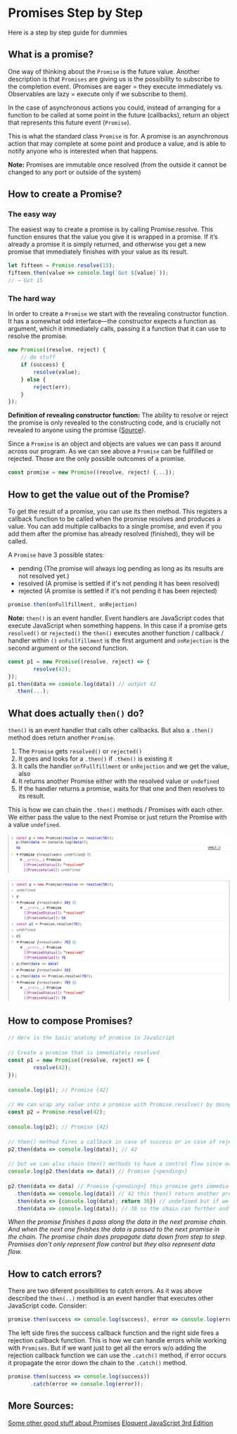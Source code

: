 # Promises Step by Step

Here is a step by step guide for dummies

## What is a promise? 

One way of thinking about the `Promise` is the future value. Another description is that `Promises` are giving us is the possibility to subscribe to the completion event. (Promises are eager = they execute immediately vs. Observables are lazy = execute only if we subscribe to them).

In the case of asynchronous actions you could, instead of arranging for a function to be called at some point in the future (callbacks), return an object that represents this future event (`Promise`).

This is what the standard class `Promise` is for. A promise is an asynchronous action that may complete at some point and produce a value, and is able to notify anyone who is interested when that happens.

**Note:** Promises are immutable once resolved (from the outside it cannot be changed to any port or outside of the system)

## How to create a Promise?

### The easy way

The easiest way to create a promise is by calling Promise.resolve. This function ensures that the value you give it is wrapped in a promise. If it’s already a promise it is simply returned, and otherwise you get a new promise that immediately finishes with your value as its result.

````js
let fifteen = Promise.resolve(15);
fifteen.then(value => console.log(`Got ${value}`));
// → Got 15
````

### The hard way

In order to create a `Promise` we start with the revealing constructor function. It has a somewhat odd interface—the constructor expects a function as argument, which it immediately calls, passing it a function that it can use to resolve the promise. 

````js
new Promise((resolve, reject) {
    // do stuff
    if (success) {
        resolve(value);
    } else {
        reject(err);
    }
});
````
**Definition of revealing constructor function:** The ability to resolve or reject the promise is only revealed to the constructing code, and is crucially not revealed to anyone using the promise ([Source](https://blog.domenic.me/the-revealing-constructor-pattern/)).

Since a `Promise` is an object and objects are values we can pass it around across our program. As we can see above a `Promise` can be fullfilled or rejected. Those are the only possible outcomes of a promise. 

````js
const promise = new Promise((resolve, reject) {...});
````

## How to get the value out of the Promise?

To get the result of a promise, you can use its then method. This registers a callback function to be called when the promise resolves and produces a value. You can add multiple callbacks to a single promise, and even if you add them after the promise has already resolved (finished), they will be called.

A `Promise` have 3 possible states:

* pending (The promise will always log pending as long as its results are not resolved yet.)
* resolved (A promise is settled if it's not pending it has been resolved)
* rejected (A promise is settled if it's not pending it has been rejected)

````js
promise.then(onFullfillment, onRejection)
````
**Note:** `then()` is an event handler. Event handlers are JavaScript codes that execute JavaScript when something happens. In this case if a promise gets `resolved()` or `rejected()` the `then()` executes another function / callback / handler within `()`  `onFullfillment` is the first argument and `onRejection` is the second argument or the second function.

````js
const p1 = new Promise((resolve, reject) => {
        resolve(42);
});
p1.then(data => console.log(data)) // output 42
  .then(...);
````

## What does actually `then()` do?

`then()` is an event handler that calls other callbacks. But also a `.then()` method does return another `Promise`. 
1. The `Promise` gets `resolved()` or `rejected()`
2. It goes and looks for a `.then()` if `.then()` is existing it
3. It calls the handler `onfFullfillment` or `onRejection` and we get the value, also
4. It returns another Promise either with the resolved value or `undefined`
5. If the handler returns a promise, waits for that one and then resolves to its result.

This is how we can chain the `.then()` methods / Promises with each other. We either pass the value to the next Promise or just return the Promise with a value `undefined`.

![promise return undefined](./images/promise-then-return.png)

![promise chains](./images/promise-example.png)


## How to compose Promises?

```js
// Here is the basic anatomy of promise in JavaScript

// Create a promise that is immediately resolved
const p1 = new Promise((resolve, reject) => {
        resolve(42);
});

console.log(p1); // Promise {42}

// We can wrap any value into a promise with Promise.resolve() by doing so we can normalize the values
const p2 = Promise.resolve(42);

console.log(p2); // Promise {42}

// then() method fires a callback in case of success or in case of rejection
p2.then(data => console.log(data)); // 42

// but we can also chain then() methods to have a control flow since each .then() returns another promise
console.log(p2.then(data => data)) // Promise {<pending>}

p2.then(data => data) // Promise {<pending>} this promise gets immediately resolved with the next .then()
  .then(data => console.log(data)) // 42 this then() return another promise, since we are not returning anything it's undefined
  .then(data => {console.log(data); return 38}) // undefined but if we would now return something it will be wrapped into a promise again
  .then(data => console.log(data)); // 38 so the chain can further and further
```

*When the promise finishes it pass along the data in the next promise chain. And when the next one finishes the data is passed to the next promise in the chain. The promise chain does propagate data down from step to step. Promises don't only represent flow control but they also represent data flow.*

## How to catch errors?

There are two diferent possibilities to catch errors. As it was above described the `then(..)` method is an event handler that executes other JavaScript code. Consider:

````js
promise.then(success => console.log(success), error => console.log(error))
````

The left side fires the success callback function and the right side fires a rejection callback function. This is how we can handle errors while working with `Promises`. But if we want just to get all the errors w/o adding the rejection callback function we can use the `.catch()` method, if error occurs it propagate the error down the chain to the `.catch()` method. 

````js
promise.then(success => console.log(success))
       .catch(error => console.log(error));
````



## More Sources:

[Some other good stuff about Promises](https://github.com/mittyo/javascript-pocketguide/blob/master/async-js/promises.md)
[Eloquent JavaScript 3rd Edition](http://eloquentjavascript.net/3rd_edition/11_async.html)









